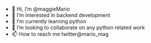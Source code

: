 - 👋 Hi, I’m @maggieMario
- 👀 I’m interested in backend development
- 🌱 I’m currently learning python
- 💞️ I’m looking to collaborate on any python related work
- 📫 How to reach me twitter@mario_mag


<!---
maggieMario/maggieMario is a ✨ special ✨ repository because its `README.md` (this file) appears on your GitHub profile.
You can click the Preview link to take a look at your changes.
--->
